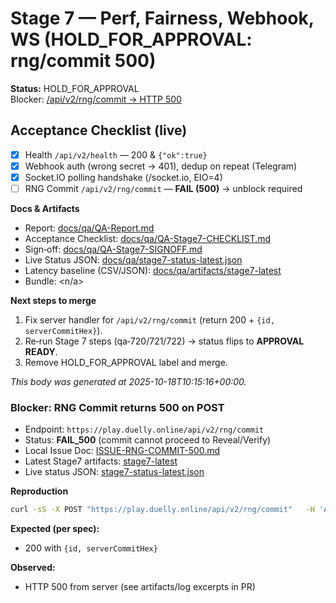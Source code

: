 # Stage 7 — Perf, Fairness, Webhook, WS (HOLD_FOR_APPROVAL: rng/commit 500)

**Status:** HOLD_FOR_APPROVAL  
Blocker: [/api/v2/rng/commit → HTTP 500](docs/qa/blockers/STAGE7-RNG-COMMIT-500-LATEST.md)

## Acceptance Checklist (live)
- [x] Health `/api/v2/health` — 200 & `{"ok":true}`
- [x] Webhook auth (wrong secret → 401), dedup on repeat (Telegram)
- [x] Socket.IO polling handshake (/socket.io, EIO=4)
- [ ] RNG Commit `/api/v2/rng/commit` — **FAIL (500)** → unblock required

**Docs & Artifacts**
- Report: [docs/qa/QA-Report.md](docs/qa/QA-Report.md)
- Acceptance Checklist: [docs/qa/QA-Stage7-CHECKLIST.md](docs/qa/QA-Stage7-CHECKLIST.md)
- Sign‑off: [docs/qa/QA-Stage7-SIGNOFF.md](docs/qa/QA-Stage7-SIGNOFF.md)
- Live Status JSON: [docs/qa/stage7-status-latest.json](docs/qa/stage7-status-latest.json)
- Latency baseline (CSV/JSON): [docs/qa/artifacts/stage7-latest](docs/qa/artifacts/stage7-latest)
- Bundle: <n/a>

**Next steps to merge**
1) Fix server handler for `/api/v2/rng/commit` (return 200 + `{id, serverCommitHex}`).  
2) Re‑run Stage 7 steps (qa‑720/721/722) → status flips to **APPROVAL READY**.  
3) Remove HOLD_FOR_APPROVAL label and merge.

_This body was generated at 2025-10-18T10:15:16+00:00._

<!-- STAGE7_BLOCKERS_START -->
### Blocker: RNG Commit returns 500 on POST

- Endpoint: `https://play.duelly.online/api/v2/rng/commit`
- Status: **FAIL_500** (commit cannot proceed to Reveal/Verify)
- Local Issue Doc: [ISSUE-RNG-COMMIT-500.md](/docs/qa/_issues/ISSUE-RNG-COMMIT-500.md)
- Latest Stage7 artifacts: [stage7-latest](/docs/qa/artifacts/stage7-latest)
- Live status JSON: [stage7-status-latest.json](/docs/qa/stage7-status-latest.json)

**Reproduction**
```bash
curl -sS -X POST "https://play.duelly.online/api/v2/rng/commit"   -H 'Accept: application/json' -H 'Content-Type: application/json'   -d '{"clientCommitHex":"<sha256-of-32-bytes-hex>"}' -i
```

**Expected (per spec):**
- 200 with `{id, serverCommitHex}`

**Observed:**
- HTTP 500 from server (see artifacts/log excerpts in PR)

<!-- STAGE7_BLOCKERS_END -->
